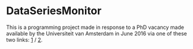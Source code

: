 # DataSeriesMonitor

This is a programming project made in response to a PhD vacancy made available by the Universiteit van Amsterdam in June 2016 via one of these two links: <a href="https://staff.fnwi.uva.nl/a.d.pimentel/iDAPT-positionsPDF.pdf">1</a> / <a href="https://staff.fnwi.uva.nl/a.d.pimentel/iDAPT-position16.pdf">2</a>.
